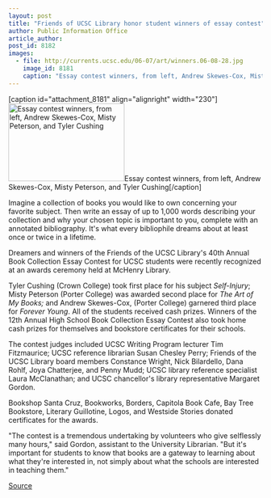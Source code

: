 ```yaml
---
layout: post
title: "Friends of UCSC Library honor student winners of essay contest"
author: Public Information Office
article_author: 
post_id: 8182
images:
  - file: http://currents.ucsc.edu/06-07/art/winners.06-08-28.jpg
    image_id: 8181
    caption: "Essay contest winners, from left, Andrew Skewes-Cox, Misty Peterson, and Tyler Cushing"
---
```


[caption id="attachment_8181" align="alignright" width="230"]<a href="http://dev-ucsc-news.pantheonsite.io/wp-content/uploads/2006/08/winners.06-08-28.jpg"><img class="size-full wp-image-8181" src="http://dev-ucsc-news.pantheonsite.io/wp-content/uploads/2006/08/winners.06-08-28.jpg" alt="Essay contest winners, from left, Andrew Skewes-Cox, Misty Peterson, and Tyler Cushing" width="230" height="154" /></a>Essay contest winners, from left, Andrew Skewes-Cox, Misty Peterson, and Tyler Cushing[/caption]
<a name="content" id="content"></a>
<p>
  Imagine a collection of books you would like to own concerning your favorite subject. Then write an essay of up to 1,000 words describing your collection and why your chosen topic is important to you, complete with an annotated bibliography. It's what every bibliophile dreams about at least once or twice in a lifetime.
</p>
<p>
  Dreamers and winners of the Friends of the UCSC Library's 40th Annual Book Collection Essay Contest for UCSC students were recently recognized at an awards ceremony held at McHenry Library.
</p>
<p>
  Tyler Cushing (Crown College) took first place for his subject <i>Self-Injury</i>; Misty Peterson (Porter College) was awarded second place for <i>The Art of My Books;</i> and Andrew Skewes-Cox, (Porter College) garnered third place for <i>Forever Young</i>. All of the students received cash prizes. Winners of the 12th Annual High School Book Collection Essay Contest also took home cash prizes for themselves and bookstore certificates for their schools.
</p>
<p>
  The contest judges included UCSC Writing Program lecturer Tim Fitzmaurice; UCSC reference librarian Susan Chesley Perry; Friends of the UCSC Library board members Constance Wright, Nick Bilardello, Dana Rohlf, Joya Chatterjee, and Penny Mudd; UCSC library reference specialist Laura McClanathan; and UCSC chancellor's library representative Margaret Gordon.
</p>
<p>
  Bookshop Santa Cruz, Bookworks, Borders, Capitola Book Cafe, Bay Tree Bookstore, Literary Guillotine, Logos, and Westside Stories donated certificates for the awards.
</p>
<p>
  "The contest is a tremendous undertaking by volunteers who give selflessly many hours," said Gordon, assistant to the University Librarian. "But it's important for students to know that books are a gateway to learning about what they're interested in, not simply about what the schools are interested in teaching them."
</p>
<p><a href="http://www1.ucsc.edu/currents/06-07/08-28/library.asp" title="Permalink to library">Source</a></p>
